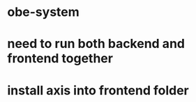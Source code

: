 # obe-system
# need to run both backend and frontend together
# install axis into frontend folder
# 
